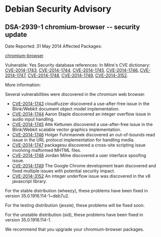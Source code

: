 
Debian Security Advisory
========================


DSA-2939-1 chromium-browser -- security update
----------------------------------------------



Date Reported:
31 May 2014
Affected Packages:

[chromium-browser](https://packages.debian.org/src:chromium-browser)

Vulnerable:
Yes
Security database references:
In Mitre's CVE dictionary: [CVE-2014-1743](https://security-tracker.debian.org/tracker/CVE-2014-1743), [CVE-2014-1744](https://security-tracker.debian.org/tracker/CVE-2014-1744), [CVE-2014-1745](https://security-tracker.debian.org/tracker/CVE-2014-1745), [CVE-2014-1746](https://security-tracker.debian.org/tracker/CVE-2014-1746), [CVE-2014-1747](https://security-tracker.debian.org/tracker/CVE-2014-1747), [CVE-2014-1748](https://security-tracker.debian.org/tracker/CVE-2014-1748), [CVE-2014-1749](https://security-tracker.debian.org/tracker/CVE-2014-1749), [CVE-2014-3152](https://security-tracker.debian.org/tracker/CVE-2014-3152).  

More information:

Several vulnerabilities were discovered in the chromium web browser.


* [CVE-2014-1743](https://security-tracker.debian.org/tracker/CVE-2014-1743)
cloudfuzzer discovered a use-after-free issue in the Blink/Webkit
 document object model implementation.
* [CVE-2014-1744](https://security-tracker.debian.org/tracker/CVE-2014-1744)
Aaron Staple discovered an integer overflow issue in audio input
 handling.
* [CVE-2014-1745](https://security-tracker.debian.org/tracker/CVE-2014-1745)
Atte Kettunen discovered a use-after-free issue in the Blink/Webkit
 scalable vector graphics implementation.
* [CVE-2014-1746](https://security-tracker.debian.org/tracker/CVE-2014-1746)
Holger Fuhrmannek discovered an out-of-bounds read issue in the URL
 protocol implementation for handling media.
* [CVE-2014-1747](https://security-tracker.debian.org/tracker/CVE-2014-1747)
packagesu discovered a cross-site scripting issue involving
 malformed MHTML files.
* [CVE-2014-1748](https://security-tracker.debian.org/tracker/CVE-2014-1748)
Jordan Milne discovered a user interface spoofing issue.
* [CVE-2014-1749](https://security-tracker.debian.org/tracker/CVE-2014-1749)
The Google Chrome development team discovered and fixed multiple
 issues with potential security impact.
* [CVE-2014-3152](https://security-tracker.debian.org/tracker/CVE-2014-3152)
An integer underflow issue was discovered in the v8 javascript
 library.


For the stable distribution (wheezy), these problems have been fixed in
version 35.0.1916.114-1~deb7u2.


For the testing distribution (jessie), these problems will be fixed soon.


For the unstable distribution (sid), these problems have been fixed in
version 35.0.1916.114-1.


We recommend that you upgrade your chromium-browser packages.





